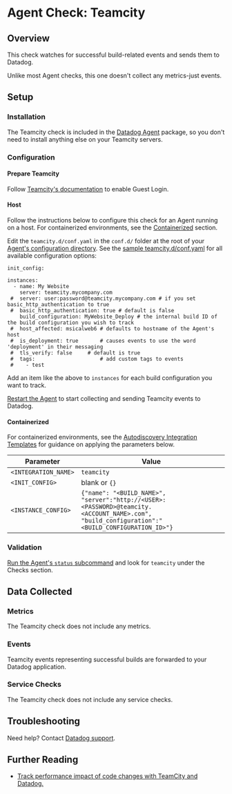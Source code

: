 # Agent Check: Teamcity

## Overview

This check watches for successful build-related events and sends them to Datadog.

Unlike most Agent checks, this one doesn't collect any metrics-just events.

## Setup
### Installation

The Teamcity check is included in the [Datadog Agent][2] package, so you don't need to install anything else on your Teamcity servers.

### Configuration
#### Prepare Teamcity

Follow [Teamcity's documentation][3] to enable Guest Login.

#### Host

Follow the instructions below to configure this check for an Agent running on a host. For containerized environments, see the [Containerized](#containerized) section.

Edit the `teamcity.d/conf.yaml` in the `conf.d/` folder at the root of your [Agent's configuration directory][4]. See the [sample teamcity.d/conf.yaml][5] for all available configuration options:

```
init_config:

instances:
  - name: My Website
    server: teamcity.mycompany.com
 #  server: user:password@teamcity.mycompany.com # if you set basic_http_authentication to true
 #  basic_http_authentication: true # default is false
    build_configuration: MyWebsite_Deploy # the internal build ID of the build configuration you wish to track
 #  host_affected: msicalweb6 # defaults to hostname of the Agent's host
 #  is_deployment: true       # causes events to use the word 'deployment' in their messaging
 #  tls_verify: false     # default is true
 #  tags:                     # add custom tags to events
 #    - test
```

Add an item like the above to `instances` for each build configuration you want to track.

[Restart the Agent][6] to start collecting and sending Teamcity events to Datadog.

#### Containerized
For containerized environments, see the [Autodiscovery Integration Templates][1] for guidance on applying the parameters below.

| Parameter            | Value                                                                                                                                         |
|----------------------|-----------------------------------------------------------------------------------------------------------------------------------------------|
| `<INTEGRATION_NAME>` | `teamcity`                                                                                                                                    |
| `<INIT_CONFIG>`      | blank or `{}`                                                                                                                                 |
| `<INSTANCE_CONFIG>`  | `{"name": "<BUILD_NAME>", "server":"http://<USER>:<PASSWORD>@teamcity.<ACCOUNT_NAME>.com", "build_configuration":"<BUILD_CONFIGURATION_ID>"}` |

### Validation

[Run the Agent's `status` subcommand][7] and look for `teamcity` under the Checks section.

## Data Collected
### Metrics
The Teamcity check does not include any metrics.

### Events
Teamcity events representing successful builds are forwarded to your Datadog application.

### Service Checks
The Teamcity check does not include any service checks.

## Troubleshooting
Need help? Contact [Datadog support][8].

## Further Reading

* [Track performance impact of code changes with TeamCity and Datadog.][9]


[1]: https://docs.datadoghq.com/agent/autodiscovery/integrations
[2]: https://app.datadoghq.com/account/settings#agent
[3]: https://confluence.jetbrains.com/display/TCD9/Enabling+Guest+Login
[4]: https://docs.datadoghq.com/agent/guide/agent-configuration-files/?tab=agentv6#agent-configuration-directory
[5]: https://github.com/DataDog/integrations-core/blob/master/teamcity/datadog_checks/teamcity/data/conf.yaml.example
[6]: https://docs.datadoghq.com/agent/guide/agent-commands/?tab=agentv6#start-stop-and-restart-the-agent
[7]: https://docs.datadoghq.com/agent/guide/agent-commands/?tab=agentv6#agent-status-and-information
[8]: https://docs.datadoghq.com/help
[9]: https://www.datadoghq.com/blog/track-performance-impact-of-code-changes-with-teamcity-and-datadog
